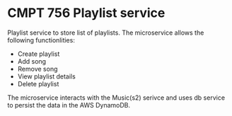 # CMPT 756 Playlist service

Playlist service to store list of playlists. The microservice allows the following functionlities:
- Create playlist
- Add song
- Remove song
- View playlist details
- Delete playlist

The microservice interacts with the Music(s2) serivce and uses db service to persist the data in the AWS DynamoDB.